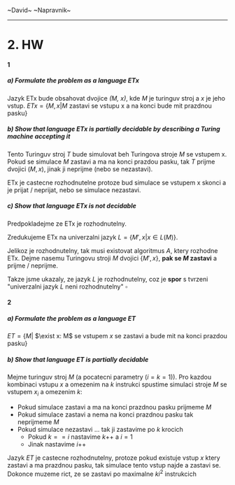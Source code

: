 ~David~ ~Napravnik~

-----
# 2. HW

#### 1
##### a) Formulate the problem as a language ETx

Jazyk ETx bude obsahovat dvojice *(M, x)*, kde *M* je turinguv stroj a *x* je jeho vstup.
$ETx = \{M, x | M$ zastavi se vstupu x a na konci bude mit prazdnou pasku$\}$

##### b) Show that language ETx is partially decidable by describing a Turing machine accepting it

Tento Turinguv stroj $T$ bude simulovat beh Turingova stroje $M$ se vstupem x.
Pokud se simulace $M$ zastavi a ma na konci prazdou pasku, tak $T$ prijme dvojici $(M, x)$, jinak ji neprijme (nebo se nezastavi).

ETx je castecne rozhodnutelne protoze bud simulace se vstupem x skonci a je prijat / neprijat, nebo se simulace nezastavi.

##### c) Show that language ETx is not decidable

Predpokladejme ze ETx je rozhodnutelny.

Zredukujeme ETx na univerzalni jazyk $L = \{M', x | x \in L(M)\}$.

Jelikoz je rozhodnutelny, tak musi existovat algoritmus $A$, ktery rozhodne ETx.
Dejme nasemu Turingovu stroji $M$ dvojici $\{M', x\}$, **pak se $M$ zastavi** a prijme / neprijme. 

Takze jsme ukazaly, ze jazyk $L$ je rozhodnutelny, coz je **spor** s tvrzeni "univerzalni jazyk $L$ neni rozhodnutelny" $\square$


#### 2

##### a) Formulate the problem as a language ET

$ET = \{M |$ $\exist x: M$ se vstupem $x$ se zastavi a bude mit na konci prazdou pasku$\}$

##### b) Show that language ET is partially decidable

Mejme turinguv stroj $M$ (a pocatecni parametry ($i = k = 1$)).
Pro kazdou kombinaci vstupu $x$ a omezenim na $k$ instrukci spustime simulaci stroje $M$ se vstupem $x_i$ a omezenim $k$:
- Pokud simulace zastavi a ma na konci prazdnou pasku prijmeme $M$
- Pokud simulace zastavi a nema na konci prazdnou pasku tak neprijmeme $M$
- Pokud simulace nezastavi ... tak ji zastavime po $k$ krocich
  - Pokud $k == i$ nastavime $k$++ a $i=1$
  - Jinak nastavime $i$++

Jazyk $ET$ je castecne rozhodnutelny, protoze pokud existuje vstup $x$ ktery zastavi a ma prazdnou pasku, tak simulace tento vstup najde a zastavi se. Dokonce muzeme rict, ze se zastavi po maximalne $ki^2$ instrukcich
